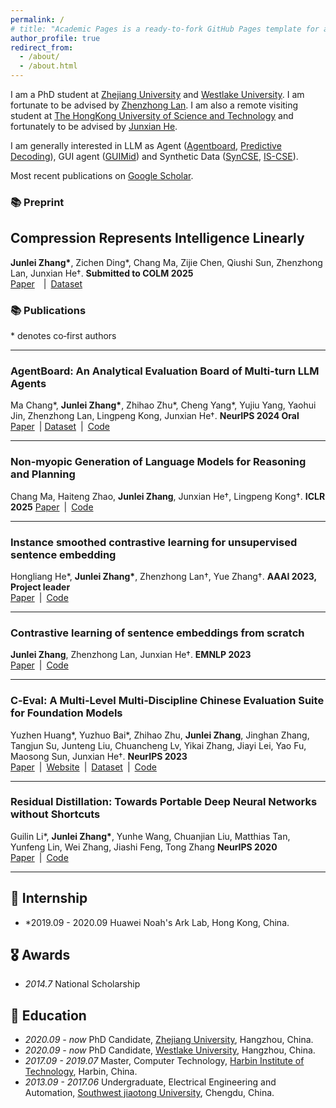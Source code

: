 ```yaml
---
permalink: /
# title: "Academic Pages is a ready-to-fork GitHub Pages template for academic personal websites"
author_profile: true
redirect_from: 
  - /about/
  - /about.html
---
```


I am a PhD student at [Zhejiang University](https://www.zju.edu.cn/english/) and [Westlake University](https://www.westlake.edu.cn/). I am fortunate to be advised by [Zhenzhong Lan](https://scholar.google.com/citations?user=tlDABkgAAAAJ&hl=zh-CN). I am also a remote visiting student at [The HongKong University of Science and Technology](https://www.ust.hk/) and fortunately to be advised by  [Junxian He](https://jxhe.github.io/). 


I am generally interested in LLM as Agent ([Agentboard](https://github.com/hkust-nlp/AgentBoard), [Predictive Decoding](https://arxiv.org/abs/2410.17195)), GUI agent ([GUIMid](https://github.com/hkust-nlp/GUIMid)) and Synthetic Data ([SynCSE](https://github.com/hkust-nlp/SynCSE), [IS-CSE](https://arxiv.org/abs/2305.07424)).

Most recent publications on [Google Scholar](https://scholar.google.com/citations?user=wsZNfbgAAAAJ&hl=en).  


### 📚 Preprint
## Compression Represents Intelligence Linearly  
 
**Junlei Zhang\***, Zichen Ding\*, Chang Ma, Zijie Chen,  Qiushi Sun, Zhenzhong Lan, Junxian He†. **Submitted to COLM 2025**   
[Paper](https://arxiv.org/abs/2504.10127)  | [Dataset](https://huggingface.co/datasets/hkust-nlp/GUIMid/)

<!-- > **Abstract:** In this paper, we study the relationship between compression rate and intelligence of LLMs. -->

### 📚 Publications

\* denotes co‑first authors

---

### AgentBoard: An Analytical Evaluation Board of Multi-turn LLM Agents 
Ma Chang\*, **Junlei Zhang\***, Zhihao Zhu\*, Cheng Yang\*, Yujiu Yang, Yaohui Jin, Zhenzhong Lan, Lingpeng Kong, Junxian He†. **NeurIPS 2024 Oral**  
[Paper](https://arxiv.org/abs/2401.13178) | [Dataset](https://huggingface.co/datasets/hkust-nlp/agentboard) | [Code](https://github.com/hkust-nlp/AgentBoard)  

<!-- > **Abstract:** In this paper, we study the relationship between compression rate and intelligence of LLMs. -->

---

### Non-myopic Generation of Language Models for Reasoning and Planning

Chang Ma, Haiteng Zhao, **Junlei Zhang**, Junxian He†, Lingpeng Kong†.  **ICLR 2025**
[Paper](https://arxiv.org/pdf/2410.17195) | [Code](https://github.com/chang-github-00/llm-predictive-decoding)  


---

### Instance smoothed contrastive learning for unsupervised sentence embedding

Hongliang He\*, **Junlei Zhang\***, Zhenzhong Lan†, Yue Zhang†. **AAAI 2023, Project leader**  
[Paper](https://ojs.aaai.org/index.php/AAAI/article/view/26512) | [Code](https://github.com/dll-wu/IS-CSE)  

---

### Contrastive learning of sentence embeddings from scratch

**Junlei Zhang**, Zhenzhong Lan, Junxian He†. **EMNLP 2023**  
[Paper](https://arxiv.org/abs/2305.15077) | [Code](https://github.com/hkust-nlp/SynCSE)  

---

### C‑Eval: A Multi‑Level Multi‑Discipline Chinese Evaluation Suite for Foundation Models  
  
Yuzhen Huang\*, Yuzhuo Bai\*, Zhihao Zhu, **Junlei Zhang**, Jinghan Zhang, Tangjun Su, Junteng Liu, Chuancheng Lv, Yikai Zhang, Jiayi Lei, Yao Fu, Maosong Sun, Junxian He†. **NeurIPS 2023**  
[Paper](https://arxiv.org/abs/2305.08322) | [Website](https://cevalbenchmark.com) | [Dataset](https://huggingface.co/datasets/ceval/ceval-exam) | [Code](https://github.com/hkust-nlp/ceval)  

---

### Residual Distillation: Towards Portable Deep Neural Networks without Shortcuts


Guilin Li\*, **Junlei Zhang\***, Yunhe Wang, Chuanjian Liu, Matthias Tan, Yunfeng Lin, Wei Zhang, Jiashi Feng, Tong Zhang **NeurIPS 2020**    
[Paper](https://proceedings.neurips.cc/paper/2020/hash/657b96f0592803e25a4f07166fff289a-Abstract.html) | [Code](https://github.com/leoozy/JointRD_Neurips2020)  

---

<!-- **Composing Parameter-Efficient Modules with Arithmetic Operations**  
*<ins>Jinghan Zhang</ins>*, Shiqi Chen, Junteng Liu, Junxian He$^\dagger$  
NeurIPS 2023. [[arxiv]](https://arxiv.org/abs/2306.14870) [[github]](https://github.com/hkust-nlp/PEM_composition)

**C-Eval: A Multi-Level Multi-Discipline Chinese Evaluation Suite for Foundation Models**  
Yuzhen Huang\*, Yuzhuo Bai\*, Zhihao Zhu, Junlei Zhang, *<ins>Jinghan Zhang</ins>*, Tangjun Su, Junteng Liu, Chuancheng Lv, Yikai Zhang, Jiayi Lei, Yao Fu, Maosong Sun, Junxian He$^\dagger$  
NeurIPS 2023 (Datasets and Benchmarks track). [[arxiv]](https://arxiv.org/abs/2305.08322) [[github]](https://github.com/hkust-nlp/ceval) [[website]](https://cevalbenchmark.com) [[dataset]](https://huggingface.co/datasets/ceval/ceval-exam)

**FELM: Benchmarking Factuality Evaluation of Large Language Models**  
Shiqi Chen, Yiran Zhao, *<ins>Jinghan Zhang</ins>*, I-Chun Chern, Siyang Gao, Pengfei Liu, Junxian He$^\dagger$  
NeurIPS 2023 (Datasets and Benchmarks track). [[arxiv]](https://arxiv.org/abs/2310.00741) [[github]](https://github.com/hkust-nlp/felm) [[website]](https://hkust-nlp.github.io/felm/) [[dataset]](https://huggingface.co/datasets/hkust-nlp/felm)
-->

## 🌟 Internship
- *2019.09 - 2020.09 Huawei Noah's Ark Lab, Hong Kong, China.
## 🎖 Awards 
- *2014.7* National Scholarship 


## 📖 Education
- *2020.09 - now* PhD Candidate, [Zhejiang University](https://www.zju.edu.cn/), Hangzhou, China.
 - *2020.09 - now* PhD Candidate, [Westlake University](https://www.westlake.edu.cn/), Hangzhou, China.
- *2017.09 - 2019.07* Master, Computer Technology, [Harbin Institute of Technology](https://www.hit.edu.cn/), Harbin, China.
- *2013.09 - 2017.06* Undergraduate, Electrical Engineering and Automation, [Southwest jiaotong University](https://www.swjtu.edu.cn/), Chengdu, China.